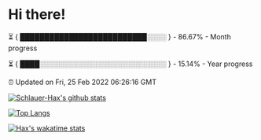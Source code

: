 # Hi there!

⏳ { ██████████████████████████░░░░ } - 86.67% - Month progress

⏳ { ████░░░░░░░░░░░░░░░░░░░░░░░░░░ } - 15.14% - Year progress

⏰ Updated on Fri, 25 Feb 2022 06:26:16 GMT


[![Schlauer-Hax's github stats](https://github-readme-stats.vercel.app/api?username=Schlauer-Hax&show_icons=true&theme=dark&count_private=true)](https://github.com/Schlauer-Hax)


[![Top Langs](https://github-readme-stats.vercel.app/api/top-langs/?username=Schlauer-Hax&layout=compact&theme=dark)](https://github.com/Schlauer-Hax?tab=repositories)


[![Hax's wakatime stats](https://github-readme-stats.vercel.app/api/wakatime?username=Hax&theme=dark)](https://wakatime.com/@Hax)

